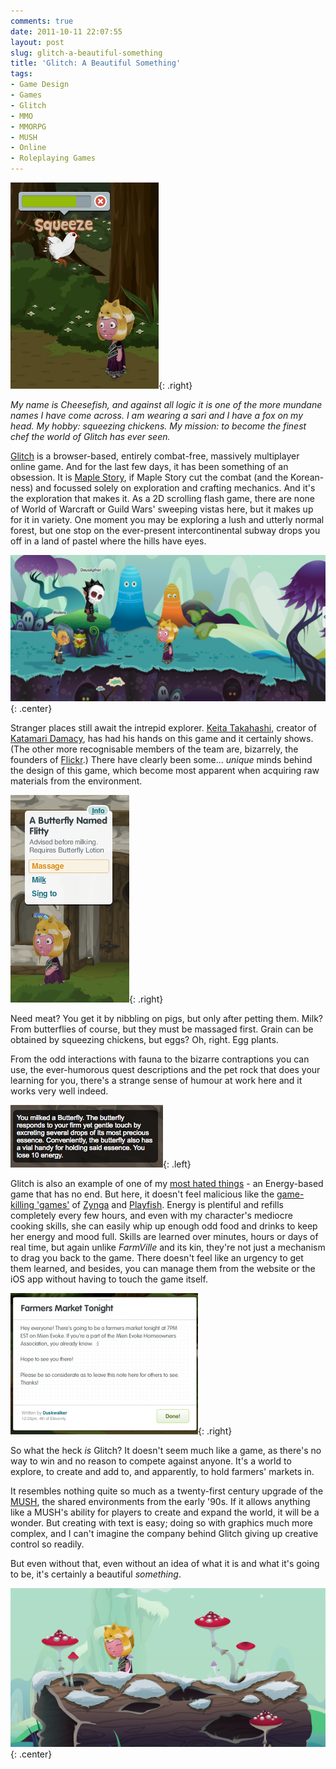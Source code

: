 ```yaml
---
comments: true
date: 2011-10-11 22:07:55
layout: post
slug: glitch-a-beautiful-something
title: 'Glitch: A Beautiful Something'
tags:
- Game Design
- Games
- Glitch
- MMO
- MMORPG
- MUSH
- Online
- Roleplaying Games
---
```


![](/img/blog/2011/10/Squeezing-a-Chicken.png){: .right}

*My name is Cheesefish, and against all logic it is one of the more mundane names I have come across.  I am wearing a sari and I have a fox on my head.  My hobby: squeezing chickens.  My mission: to become the finest chef the world of Glitch has ever seen.*

[Glitch](http://www.glitch.com/) is a browser-based, entirely combat-free, massively multiplayer online game.  And for the last few days, it has been something of an obsession.  It is [Maple Story](http://maplestory.nexon.net/), if Maple Story cut the combat (and the Korean-ness) and focussed solely on exploration and crafting mechanics.  And it's the exploration that makes it.  As a 2D scrolling flash game, there are none of World of Warcraft or Guild Wars' sweeping vistas here, but it makes up for it in variety.  One moment you may be exploring a lush and utterly normal forest, but one stop on the ever-present intercontinental subway drops you off in a land of pastel where the hills have eyes.

![](/img/blog/2011/10/The-Hills-have-Eyes-600x279.png){: .center}

Stranger places still await the intrepid explorer.  [Keita Takahashi](http://en.wikipedia.org/wiki/Keita_Takahashi), creator of [Katamari Damacy](http://en.wikipedia.org/wiki/Katamari_Damacy), has had his hands on this game and it certainly shows.  (The other more recognisable members of the team are, bizarrely, the founders of [Flickr](http://www.flickr.com).)  There have clearly been some... _unique_ minds behind the design of this game, which become most apparent when acquiring raw materials from the environment.

![](/img/blog/2011/10/Butterfly-Menu.png){: .right}

Need meat? You get it by nibbling on pigs, but only after petting them.  Milk?  From butterflies of course, but they must be massaged first.  Grain can be obtained by squeezing chickens, but eggs?  Oh, right.  Egg plants.

From the odd interactions with fauna to the bizarre contraptions you can use, the ever-humorous quest descriptions and the pet rock that does your learning for you, there's a strange sense of humour at work here and it works very well indeed.

![](/img/blog/2011/10/Butterfly-Milking-Note.png){: .left}

Glitch is also an example of one of my [most hated things](/blog/on-game-design-time-to-quit) - an Energy-based game that has no end.  But here, it doesn't feel malicious like the [game-killing 'games'](http://insertcredit.com/2011/09/22/who-killed-videogames-a-ghost-story/) of [Zynga](http://www.zynga.com/) and [Playfish](http://www.playfish.com/).  Energy is plentiful and refills completely every few hours, and even with my character's mediocre cooking skills, she can easily whip up enough odd food and drinks to keep her energy and mood full.  Skills are learned over minutes, hours or days of real time, but again unlike _FarmVille_ and its kin, they're not just a mechanism to drag you back to the game.  There doesn't feel like an urgency to get them learned, and besides, you can manage them from the website or the iOS app without having to touch the game itself.

![](/img/blog/2011/10/Farmers-Market-300x226.png){: .right}

So what the heck _is_ Glitch?  It doesn't seem much like a game, as there's no way to win and no reason to compete against anyone.  It's a world to explore, to create and add to, and apparently, to hold farmers' markets in.

It resembles nothing quite so much as a twenty-first century upgrade of the [MUSH](http://en.wikipedia.org/wiki/MUSH), the shared environments from the early '90s.  If it allows anything like a MUSH's ability for players to create and expand the world, it will be a wonder.  But creating with text is easy; doing so with graphics much more complex, and I can't imagine the company behind Glitch giving up creative control so readily.

But even without that, even without an idea of what it is and what it's going to be, it's certainly a beautiful _something_.

![](/img/blog/2011/10/Resting-on-a-Log.png){: .center}
